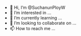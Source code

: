 - 👋 Hi, I’m @SuchanunPloyW
- 👀 I’m interested in ...
- 🌱 I’m currently learning ...
- 💞️ I’m looking to collaborate on ...
- 📫 How to reach me ...

<!---
SuchanunPloyW/SuchanunPloyW is a ✨ special ✨ repository because its `README.md` (this file) appears on your GitHub profile.
You can click the Preview link to take a look at your changes.
--->
